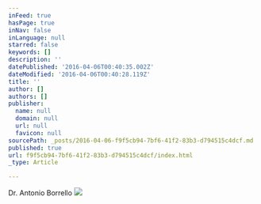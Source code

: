 ```yaml
---
inFeed: true
hasPage: true
inNav: false
inLanguage: null
starred: false
keywords: []
description: ''
datePublished: '2016-04-06T00:40:35.002Z'
dateModified: '2016-04-06T00:40:28.119Z'
title: ''
author: []
authors: []
publisher:
  name: null
  domain: null
  url: null
  favicon: null
sourcePath: _posts/2016-04-06-f9f5cb94-7bf6-41f2-83b3-d794515c4dcf.md
published: true
url: f9f5cb94-7bf6-41f2-83b3-d794515c4dcf/index.html
_type: Article

---
```

Dr. Antonio Borrello
![](https://the-grid-user-content.s3-us-west-2.amazonaws.com/cc2f096f-cc1b-47c8-9059-fe2d01b1d11a.jpg)
